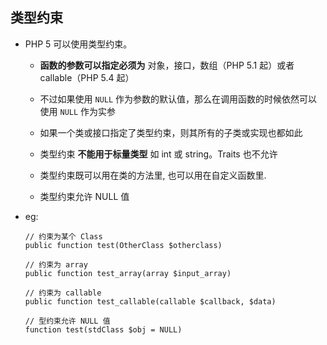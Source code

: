 ## 类型约束
* PHP 5 可以使用类型约束。
    * **函数的参数可以指定必须为** 对象，接口，数组（PHP 5.1 起）或者 callable（PHP 5.4 起）

    * 不过如果使用 `NULL` 作为参数的默认值，那么在调用函数的时候依然可以使用 `NULL` 作为实参

    * 如果一个类或接口指定了类型约束，则其所有的子类或实现也都如此

    * 类型约束 **不能用于标量类型** 如 int 或 string。Traits 也不允许

    * 类型约束既可以用在类的方法里, 也可以用在自定义函数里.

    * 类型约束允许 NULL 值

* eg:
    ```
    // 约束为某个 Class
    public function test(OtherClass $otherclass)

    // 约束为 array
    public function test_array(array $input_array)

    // 约束为 callable
    public function test_callable(callable $callback, $data)

    // 型约束允许 NULL 值
    function test(stdClass $obj = NULL)
    ```
